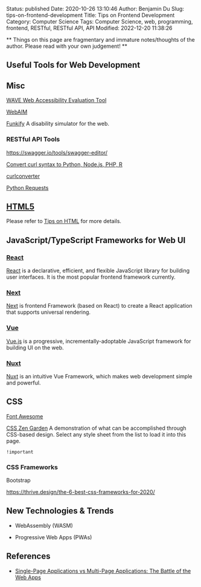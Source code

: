 Status: published
Date: 2020-10-26 13:10:46
Author: Benjamin Du
Slug: tips-on-frontend-development
Title: Tips on Frontend Development
Category: Computer Science
Tags: Computer Science, web, programming, frontend, RESTful, RESTful API, API
Modified: 2022-12-20 11:38:26

**
Things on this page are fragmentary and immature notes/thoughts of the author.
Please read with your own judgement!
**

## Useful Tools for Web Development

## Misc

[WAVE Web Accessibility Evaluation Tool](https://wave.webaim.org/)

[WebAIM](https://webaim.org/)

[Funkify](https://www.funkify.org/?v=f003c44deab6)
A disability simulator for the web.

### RESTful API Tools

https://swagger.io/tools/swagger-editor/

[Convert curl syntax to Python, Node.js, PHP, R](https://curl.trillworks.com/)

[curlconverter](https://github.com/NickCarneiro/curlconverter/)

[Python Requests](http://docs.python-requests.org/en/master/#)

## [HTML5](http://www.legendu.net/misc/blog/tips-on-html)

Please refer to
[Tips on HTML](http://www.legendu.net/misc/blog/tips-on-html)
for more details.

## JavaScript/TypeScript Frameworks for Web UI

### [React](https://github.com/facebook/react)

[React](https://github.com/facebook/react)
is a declarative, efficient, and flexible JavaScript library for building user interfaces.
It is the most popular frontend framework currently.

### [Next](https://github.com/vercel/next.js/)
[Next](https://github.com/vercel/next.js/)
is frontend Framework (based on React) 
to create a React application that supports universal rendering.

### [Vue](https://github.com/vuejs/vue)

[Vue.js](https://github.com/vuejs/vue)
is a progressive, incrementally-adoptable JavaScript framework for building UI on the web.

### [Nuxt](https://github.com/nuxt/nuxt.js)
[Nuxt](https://github.com/nuxt/nuxt.js)
is an intuitive Vue Framework,
which makes web development simple and powerful.

## CSS

[Font Awesome](https://fontawesome.com/)


[CSS Zen Garden](http://www.csszengarden.com/)
A demonstration of what can be accomplished through CSS-based design. Select any style sheet from the list to load it into this page.

`!important`

### CSS Frameworks

Bootstrap

https://thrive.design/the-6-best-css-frameworks-for-2020/


## New Technologies & Trends 

- WebAssembly (WASM)

- Progressive Web Apps (PWAs)

## References

- [Single-Page Applications vs Multi-Page Applications: The Battle of the Web Apps](https://themindstudios.com/blog/spa-vs-mpa/)

